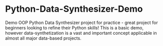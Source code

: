 # Python-Data-Synthesizer-Demo
Demo OOP Python Data Synthesizer project for practice - great project for beginners looking to refine their Python skills! This is a basic demo, however data-synthetization is a vast and important concept applicable in almost all major data-based projects.
